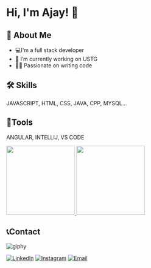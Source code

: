 
# Hi, I'm Ajay! 👋





## 🚀 About Me
- 💻I'm a full stack developer
- 🔭 I’m currently working on USTG
- 🧑‍💻 Passionate on writing code


## 🛠 Skills
JAVASCRIPT, HTML, CSS, JAVA, CPP, MYSQL...
## 🔨Tools
ANGULAR, INTELLIJ, VS CODE

<a href="https://github.com/AVS1508">
  <img height="180em" src="https://github-readme-stats.vercel.app/api?username=proxolo1&theme=buefy&show_icons=true" />
  <img height="180em" src="https://github-readme-stats.vercel.app/api/top-langs/?username=proxolo1&theme=buefy&layout=compact" />
</a>





## 📞Contact 
![giphy](https://user-images.githubusercontent.com/73517233/147810780-ee0051e1-7958-4485-b48f-08a34c634700.gif)
<p align="center">

<a href="https://www.linkedin.com/in/ajay-k-santhosh-8564421ba"><img alt="LinkedIn" src="https://img.shields.io/badge/LinkedIn-Ajay%20K%20Santhosh-blue?style=flat-square&logo=linkedin"></a>
<a href="https://www.instagram.com/_ajayk._/"><img alt="Instagram" src="https://img.shields.io/badge/Instagram-_ajayk._-blue?style=flat-square&logo=instagram"></a>
<a href="mailto:ajayksanthosh.15@gmail.com"><img alt="Email" src="https://img.shields.io/badge/Email-ajayksanthosh.15@gmail.com-blue?style=flat-square&logo=gmail"></a>
</p>


